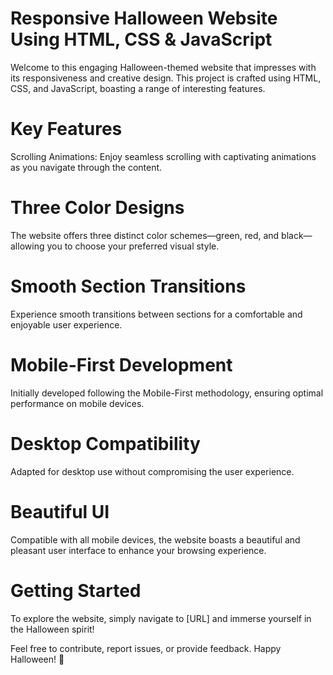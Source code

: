 # Responsive Halloween Website Using HTML, CSS & JavaScript
Welcome to this engaging Halloween-themed website that impresses with its responsiveness and creative design. This project is crafted using HTML, CSS, and JavaScript, boasting a range of interesting features.

# Key Features
Scrolling Animations: Enjoy seamless scrolling with captivating animations as you navigate through the content.

# Three Color Designs
The website offers three distinct color schemes—green, red, and black—allowing you to choose your preferred visual style.

# Smooth Section Transitions
Experience smooth transitions between sections for a comfortable and enjoyable user experience.

# Mobile-First Development
Initially developed following the Mobile-First methodology, ensuring optimal performance on mobile devices.

# Desktop Compatibility
Adapted for desktop use without compromising the user experience.

# Beautiful UI
Compatible with all mobile devices, the website boasts a beautiful and pleasant user interface to enhance your browsing experience.

# Getting Started
To explore the website, simply navigate to [URL] and immerse yourself in the Halloween spirit!

Feel free to contribute, report issues, or provide feedback. Happy Halloween! 🎃
